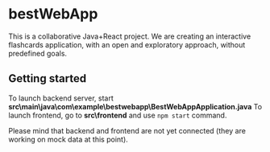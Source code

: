 # bestWebApp

This is a collaborative Java+React project.
We are creating an interactive flashcards application, with an open and exploratory approach, without predefined goals.

## Getting started

To launch backend server, start **src\main\java\com\example\bestwebapp\BestWebAppApplication.java**
To launch frontend, go to **src\frontend** and use ```npm start``` command.

Please mind that backend and frontend are not yet connected (they are working on mock data at this point).

